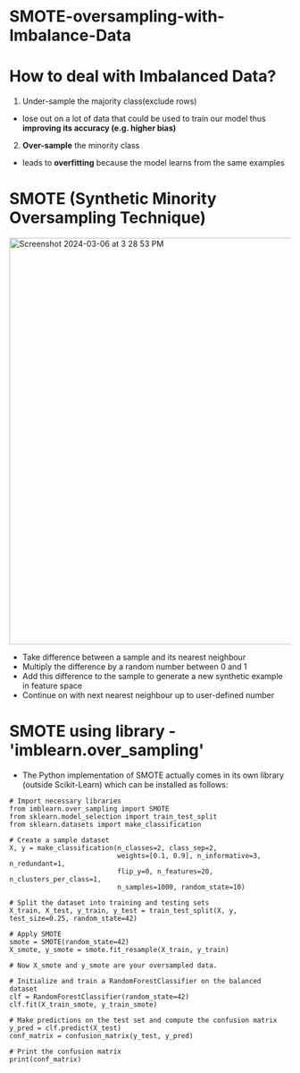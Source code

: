 # SMOTE-oversampling-with-Imbalance-Data

# How to deal with Imbalanced Data?

1. Under-sample the majority class(exclude rows)
- lose out on a lot of data that could be used to train our model thus **improving its accuracy (e.g. higher bias)**

2. **Over-sample** the minority class
- leads to **overfitting** because the model learns from the same examples

# SMOTE (Synthetic Minority Oversampling Technique)
<img width="727" alt="Screenshot 2024-03-06 at 3 28 53 PM" src="https://github.com/ColleenJung/SMOTE-oversampling-with-Imbalance-Data/assets/119357849/25d29f0b-1955-4bb8-addc-b1955e98ef12">



- Take difference between a sample and its nearest neighbour
- Multiply the difference by a random number between 0 and 1
- Add this difference to the sample to generate a new synthetic example in feature space
- Continue on with next nearest neighbour up to user-defined number

# SMOTE using library - 'imblearn.over_sampling'

- The Python implementation of SMOTE actually comes in its own library (outside Scikit-Learn) which can be installed as follows:

```
# Import necessary libraries
from imblearn.over_sampling import SMOTE
from sklearn.model_selection import train_test_split
from sklearn.datasets import make_classification

# Create a sample dataset
X, y = make_classification(n_classes=2, class_sep=2,
                           weights=[0.1, 0.9], n_informative=3, n_redundant=1, 
                           flip_y=0, n_features=20, n_clusters_per_class=1, 
                           n_samples=1000, random_state=10)

# Split the dataset into training and testing sets
X_train, X_test, y_train, y_test = train_test_split(X, y, test_size=0.25, random_state=42)

# Apply SMOTE
smote = SMOTE(random_state=42)
X_smote, y_smote = smote.fit_resample(X_train, y_train)

# Now X_smote and y_smote are your oversampled data.
```

```
# Initialize and train a RandomForestClassifier on the balanced dataset
clf = RandomForestClassifier(random_state=42)
clf.fit(X_train_smote, y_train_smote)

# Make predictions on the test set and compute the confusion matrix
y_pred = clf.predict(X_test)
conf_matrix = confusion_matrix(y_test, y_pred)

# Print the confusion matrix
print(conf_matrix)

```

